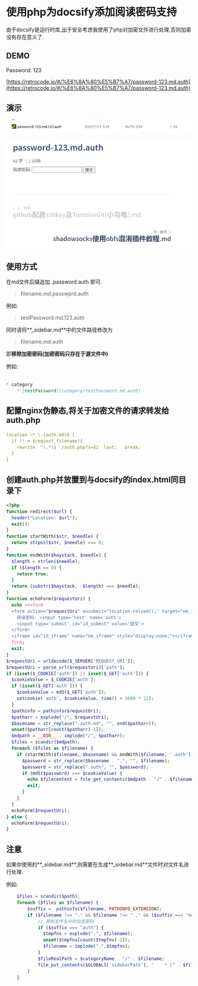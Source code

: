 # 使用php为docsify添加阅读密码支持

由于docsify是运行时库,出于安全考虑我使用了php对加密文件进行处理,否则加密没有存在意义了.

## DEMO

Password: 123

[https://retrocode.io/#/%E6%8A%80%E5%B7%A7/password-123.md.auth](https://retrocode.io/#/%E6%8A%80%E5%B7%A7/password-123.md.auth)

## 演示

![filename](./res/1.png)

![demo](./res/demo.gif)

## 使用方式

在md文件后缀追加 .password.auth 即可.

> filename.md.passwprd.auth

例如:

> testPassword.md.123.auth

同时请将**_sidebar.md**中的文件路径修改为

> filename.md.auth

即**移除加密密码(加密密码只存在于源文件中)**

例如:

```markdown

* category
    * [testPassword](category/testPassword.md.auth)

```

## 配置nginx伪静态,将关于加密文件的请求转发给auth.php

```yaml
location ~* \.(auth.md)$ {
  if (!-e $request_filename){
    rewrite  ^(.*)$  /auth.php?s=$1  last;   break;
  }
}
```

## 创建auth.php并放置到与docsify的index.html同目录下

```php
<?php
function redirect($url) {
  header("Location: $url");
  exit();
}
function startWith($str, $needle) {
  return strpos($str, $needle) === 0;
}
function endWith($haystack, $needle) {
  $length = strlen($needle);
  if ($length == 0) {
    return true;
  }
  return (substr($haystack, -$length) === $needle);
}
function echoForm($requestUri) {
  echo <<<form
  <form action="$requestUri" onsubmit="location.reload();" target="nm_iframe" method='get'>
    阅读密码: <input type='text' name='auth'>
    <input type='submit' id="id_submit" value='提交'>
  </form>
  <iframe id="id_iframe" name="nm_iframe" style="display:none;"></iframe>
  form;
  exit;
}
$requestUri = urldecode($_SERVER['REQUEST_URI']);
$requestUri = parse_url($requestUri)['path'];
if (isset($_COOKIE['auth']) || isset($_GET['auth'])) {
  $cookieValue = $_COOKIE['auth'];
  if (isset($_GET['auth'])) {
    $cookieValue = md5($_GET['auth']);
    setcookie('auth', $cookieValue, time() + 3600 * 12);
  }
  $pathinfo = pathinfo($requestUri);
  $patharr = explode("/", $requestUri);
  $basename = str_replace(".auth.md", "", end($patharr));
  unset($patharr[count($patharr)-1]);
  $mdpath = __DIR__ . implode("/", $patharr);
  $files = scandir($mdpath);
  foreach ($files as $filename) {
    if (startWith($filename, $basename) && endWith($filename, '.auth')) {
      $password = str_replace($basename . ".", "", $filename);
      $password = str_replace(".auth", "", $password);
      if (md5($password) === $cookieValue) {
        echo $filecontent = file_get_contents($mdpath . "/" . $filename);
        exit;
      }
    }
  }
  echoForm($requestUri);
} else {
  echoForm($requestUri);
}
```

## 注意

如果你使用的**_sidebar.md**,则需要在生成**_sidebar.md**文件时对文件名进行处理.

例如:

```php
    $files = scandir($path);
    foreach ($files as $filename) {
        $suffix =  pathinfo($filename, PATHINFO_EXTENSION);
        if ($filename !== "." && $filename !== ".." && ($suffix === "md" || $suffix === "auth")) {
            // 移除文件名中的加密密码
            if ($suffix === "auth") {
              $tmpfns = explode(".", $filename);
              unset($tmpfns[count($tmpfns)-2]);
              $filename = implode(".",$tmpfns);
            }
            $fileRealPath = $categoryName . "/" . $filename;
            file_put_contents($GLOBALS['sidebarPath'], "    * [" . $filename . "](" . $fileRealPath . ")\r\n", FILE_APPEND);
        }
    }
```